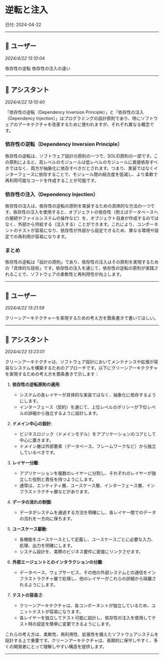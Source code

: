 # 逆転と注入

日付: 2024-04-22

---

## 👤 ユーザー
*2024/4/22 13:10:04*

依存性の逆転 依存性の注入の違い

---

## 🤖 アシスタント
*2024/4/22 13:10:40*

「依存性の逆転（Dependency Inversion Principle）」と「依存性の注入（Dependency Injection）」はプログラミングの設計原則であり、特にソフトウェアのアーキテクチャを改善するために使われますが、それぞれ異なる概念です。

### 依存性の逆転（Dependency Inversion Principle）
依存性の逆転は、ソフトウェア設計の原則の一つで、SOLID原則の一部です。この原則によると、高レベルのモジュールは低レベルのモジュールに直接依存すべきではなく、両方が抽象化に依存すべきだとされます。つまり、実装ではなくインターフェースに依存することで、モジュール間の結合度を低減し、より柔軟で再利用可能なコードを作成することが可能です。

### 依存性の注入（Dependency Injection）
依存性の注入は、依存性の逆転の原則を実装するための具体的な方法の一つです。依存性の注入を使用すると、オブジェクトの依存性（例えばデータベースへの接続やファイルシステムの操作など）を、オブジェクト自身が作成するのではなく、外部から供給する（注入する）ことができます。これにより、コンポーネントのテストが容易になり、依存性が外部から設定できるため、異なる環境や設定での再利用が容易になります。

### まとめ
依存性の逆転は「設計の原則」であり、依存性の注入はその原則を実現するための「具体的な技術」です。依存性の注入を通じて、依存性の逆転の原則が実践されることで、ソフトウェアの柔軟性と再利用性が向上します。

---

## 👤 ユーザー
*2024/4/22 13:21:59*

クリーンアーキテクチャーを実現するための考え方を箇条書きで書いてほしい。

---

## 🤖 アシスタント
*2024/4/22 13:23:01*

クリーンアーキテクチャは、ソフトウェア設計においてメンテナンスや拡張が容易なシステムを構築するためのアプローチです。以下にクリーンアーキテクチャを実現するための考え方を箇条書きで示します：

1. **依存性の逆転原則の適用**:
   - システムの各レイヤーが具体的な実装ではなく、抽象化に依存するようにします。
   - インターフェース（契約）を通じて、上位レベルのポリシーが下位レベルの詳細から独立するように設計します。

2. **ドメイン中心の設計**:
   - ビジネスロジック（ドメインモデル）をアプリケーションのコアとして中心に置きます。
   - ドメイン層は外部要素（データベース、フレームワークなど）から独立しているべきです。

3. **レイヤー分離**:
   - アプリケーションを複数のレイヤーに分割し、それぞれのレイヤーが独立した役割と責任を持つようにします。
   - 通常は、エンティティ層、ユースケース層、インターフェース層、インフラストラクチャ層などがあります。

4. **データの流れの制御**:
   - データがシステムを通過する方法を明確にし、各レイヤー間でのデータの流れを一方向に保ちます。

5. **ユースケース駆動**:
   - 各機能をユースケースとして定義し、ユースケースごとに必要な入力、処理、出力を明確にします。
   - システム設計を、実際のビジネス要件に密接にリンクさせます。

6. **外部エージェントとのインタラクションの分離**:
   - データベース、ウェブサービス、その他の外部システムとの通信をインフラストラクチャ層で処理し、他のレイヤーがこれらの詳細から隔離されるようにします。

7. **テストの容易さ**:
   - クリーンアーキテクチャは、各コンポーネントが独立しているため、ユニットテストが容易になります。
   - 各レイヤーを独立してテスト可能に設計し、依存性の注入を使用してテスト時の設定を簡単に変更できるようにします。

これらの考え方は、柔軟性、再利用性、拡張性を備えたソフトウェアシステムを設計する上で重要です。クリーンアーキテクチャは、長期的に保守しやすく、多くの開発者にとって理解しやすい構造を提供します。

---
